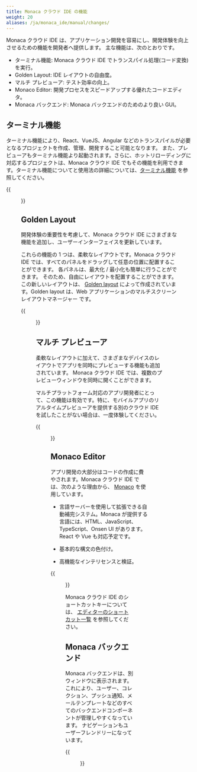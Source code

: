 ```yaml
---
title: Monaca クラウド IDE の機能
weight: 20
aliases: /ja/monaca_ide/manual/changes/
---
```


Monaca クラウド IDE は、アプリケーション開発を容易にし、開発体験を向上させるための機能を開発者へ提供します。 主な機能は、次のとおりです。

- ターミナル機能: Monaca クラウド IDE でトランスパイル処理(コード変換)を実行。
- Golden Layout: IDE レイアウトの自由度。
- マルチ プレビューア: テスト効率の向上。
- Monaco Editor: 開発プロセスをスピードアップする優れたコードエディタ。
- Monaca バックエンド: Monaca バックエンドのためのより良い GUI。

## ターミナル機能

ターミナル機能により、React、VueJS、Angular などのトランスパイルが必要となるプロジェクトを作成、管理、開発すること可能となります。
また、プレビューアもターミナル機能より起動されます。さらに、ホットリローディングに対応するプロジェクトは、Monaca クラウド IDE でもその機能を利用できます。ターミナル機能についてと使用法の詳細については、[ターミナル機能](../terminal) を参照してください。

{{<figure src="/images/monaca_ide/manual/changes/terminal.png">}}

## Golden Layout

開発体験の重要性を考慮して、Monaca クラウド IDE にさまざまな機能を追加し、ユーザーインターフェイスを更新しています。

これらの機能の 1 つは、柔軟なレイアウトです。Monaca クラウド IDE では、すべてのパネルをドラッグして任意の位置に配置することができます。 各パネルは、最大化 / 最小化も簡単に行うことができます。 そのため、自由にレイアウトを配置することができます。 この新しいレイアウトは、 [Golden layout](http://golden-layout.com/) によって作成されています。Golden layout は、Web アプリケーションのマルチスクリーンレイアウトマネージャー
です。

{{<figure src="/images/monaca_ide/manual/changes/1.png" >}}

## マルチ プレビューア

柔軟なレイアウトに加えて、さまざまなデバイスのレイアウトでアプリを同時にプレビューする機能も追加されています。 Monaca クラウド IDE では、複数のプレビューウィンドウを同時に開くことができます。

マルチプラットフォーム対応のアプリ開発者にとって、この機能は有効です。特に、モバイルアプリのリアルタイムプレビューアを提供する別のクラウド IDE を試したことがない場合は、一度体験してください。

{{<figure src="/images/monaca_ide/manual/changes/2.png">}}

## Monaco Editor

アプリ開発の大部分はコードの作成に費やされます。Monaca クラウド IDE では、次のような理由から、 [Monaco](https://microsoft.github.io/monaco-editor/) を使用しています。

- 言語サーバーを使用して拡張できる自動補完システム。Monaca が提供する言語には、HTML、JavaScript、TypeScript、Onsen UI があります。React や Vue も対応予定です。

- 基本的な構文の色付け。

- 高機能なインテリセンスと検証。

{{<figure src="/images/monaca_ide/manual/changes/3.png">}}

Monaca クラウド IDE のショートカットキーについては、 [エディターのショートカット一覧](../code_editor/editor/) を参照してください。

## Monaca バックエンド

Monaca バックエンドは、別ウィンドウに表示されます。これにより、ユーザー、コレクション、プッシュ通知、メールテンプレートなどのすべてのバックエンドコンポーネントが管理しやすくなっています。 ナビゲーションもユーザーフレンドリーになっています。

{{<figure src="/images/monaca_ide/manual/changes/4.png">}}

